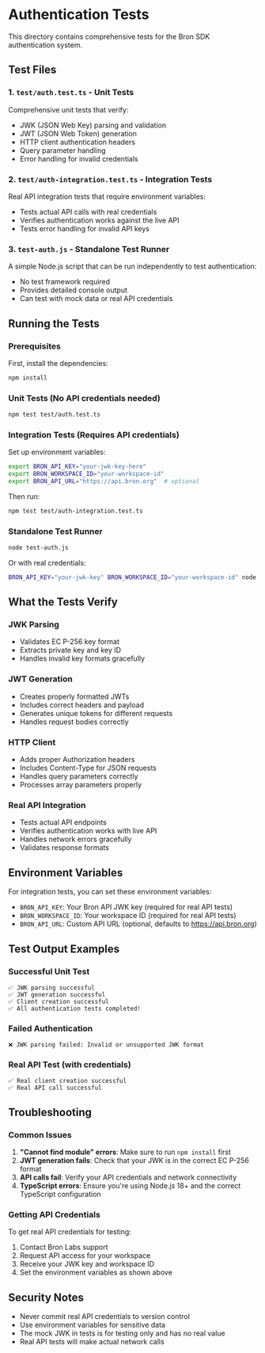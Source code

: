 # Authentication Tests

This directory contains comprehensive tests for the Bron SDK authentication system.

## Test Files

### 1. `test/auth.test.ts` - Unit Tests
Comprehensive unit tests that verify:
- JWK (JSON Web Key) parsing and validation
- JWT (JSON Web Token) generation
- HTTP client authentication headers
- Query parameter handling
- Error handling for invalid credentials

### 2. `test/auth-integration.test.ts` - Integration Tests
Real API integration tests that require environment variables:
- Tests actual API calls with real credentials
- Verifies authentication works against the live API
- Tests error handling for invalid API keys

### 3. `test-auth.js` - Standalone Test Runner
A simple Node.js script that can be run independently to test authentication:
- No test framework required
- Provides detailed console output
- Can test with mock data or real API credentials

## Running the Tests

### Prerequisites
First, install the dependencies:
```bash
npm install
```

### Unit Tests (No API credentials needed)
```bash
npm test test/auth.test.ts
```

### Integration Tests (Requires API credentials)
Set up environment variables:
```bash
export BRON_API_KEY="your-jwk-key-here"
export BRON_WORKSPACE_ID="your-workspace-id"
export BRON_API_URL="https://api.bron.org"  # optional
```

Then run:
```bash
npm test test/auth-integration.test.ts
```

### Standalone Test Runner
```bash
node test-auth.js
```

Or with real credentials:
```bash
BRON_API_KEY="your-jwk-key" BRON_WORKSPACE_ID="your-workspace-id" node test-auth.js
```

## What the Tests Verify

### JWK Parsing
- Validates EC P-256 key format
- Extracts private key and key ID
- Handles invalid key formats gracefully

### JWT Generation
- Creates properly formatted JWTs
- Includes correct headers and payload
- Generates unique tokens for different requests
- Handles request bodies correctly

### HTTP Client
- Adds proper Authorization headers
- Includes Content-Type for JSON requests
- Handles query parameters correctly
- Processes array parameters properly

### Real API Integration
- Tests actual API endpoints
- Verifies authentication works with live API
- Handles network errors gracefully
- Validates response formats

## Environment Variables

For integration tests, you can set these environment variables:

- `BRON_API_KEY`: Your Bron API JWK key (required for real API tests)
- `BRON_WORKSPACE_ID`: Your workspace ID (required for real API tests)
- `BRON_API_URL`: Custom API URL (optional, defaults to https://api.bron.org)

## Test Output Examples

### Successful Unit Test
```
✅ JWK parsing successful
✅ JWT generation successful
✅ Client creation successful
✅ All authentication tests completed!
```

### Failed Authentication
```
❌ JWK parsing failed: Invalid or unsupported JWK format
```

### Real API Test (with credentials)
```
✅ Real client creation successful
✅ Real API call successful
```

## Troubleshooting

### Common Issues

1. **"Cannot find module" errors**: Make sure to run `npm install` first
2. **JWT generation fails**: Check that your JWK is in the correct EC P-256 format
3. **API calls fail**: Verify your API credentials and network connectivity
4. **TypeScript errors**: Ensure you're using Node.js 18+ and the correct TypeScript configuration

### Getting API Credentials

To get real API credentials for testing:
1. Contact Bron Labs support
2. Request API access for your workspace
3. Receive your JWK key and workspace ID
4. Set the environment variables as shown above

## Security Notes

- Never commit real API credentials to version control
- Use environment variables for sensitive data
- The mock JWK in tests is for testing only and has no real value
- Real API tests will make actual network calls 